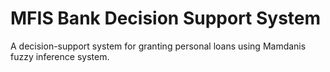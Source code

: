 # MFIS Bank Decision Support System
 A decision-support system for granting personal loans using Mamdanis fuzzy inference system.
